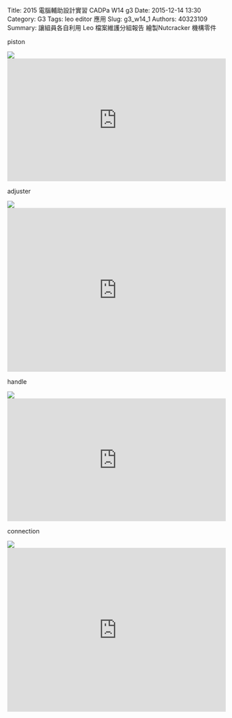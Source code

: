 Title: 2015 電腦輔助設計實習 CADPa W14 g3 
Date: 2015-12-14 13:30
Category: G3
Tags: leo editor 應用
Slug: g3_w14_1
Authors: 40323109
Summary: 讓組員各自利用 Leo 檔案維護分組報告
繪製Nutcracker 機構零件

piston

<img src="https://copy.com/pOaLJkit4ME2GdMZ">
<iframe src="https://player.vimeo.com/video/151982373" width="500" height="281" frameborder="0" webkitallowfullscreen mozallowfullscreen allowfullscreen></iframe> 
<script src="https://embed.github.com/view/3d/smpss91341/2015cadpa_g7/gh-pages/w13/piston.stl"></script>

adjuster

<img src="https://copy.com/UfhAzplor71pgBxY">
<iframe src="https://player.vimeo.com/video/151982368" width="500" height="375" frameborder="0" webkitallowfullscreen mozallowfullscreen allowfullscreen></iframe> 
<script src="https://embed.github.com/view/3d/smpss91341/2015cadpa_g7/gh-pages/w13/adjuster.stl"></script>

handle

<img src="https://copy.com/8Ow21j1q3aO6MeqB">
<iframe src="https://player.vimeo.com/video/151982370" width="500" height="281" frameborder="0" webkitallowfullscreen mozallowfullscreen allowfullscreen></iframe> 
<script src="https://embed.github.com/view/3d/smpss91341/2015cadpa_g7/gh-pages/w13/handle.stl"></script>

connection

<img src="https://copy.com/KhxN6cQOdso6vCEY">
<iframe src="https://player.vimeo.com/video/151982371" width="500" height="375" frameborder="0" webkitallowfullscreen mozallowfullscreen allowfullscreen></iframe> 
<script src="https://embed.github.com/view/3d/smpss91341/2015cadpa_g7/gh-pages/w13/connection.stl"></script>



<br />
